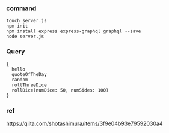 ### command
```
touch server.js
npm init
npm install express express-graphql graphql --save
node server.js
```

### Query
```
{
  hello
  quoteOfTheDay
  random
  rollThreeDice
  rollDice(numDice: 50, numSides: 100)
}
```

### ref
https://qiita.com/shotashimura/items/3f9e04b93e79592030a4
